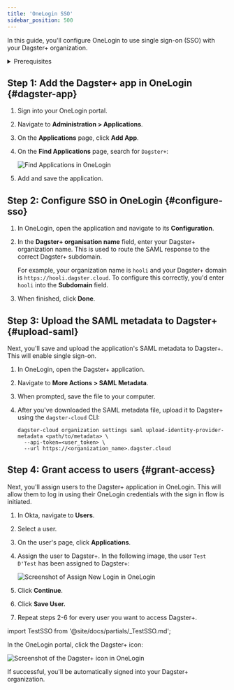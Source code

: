```yaml
---
title: 'OneLogin SSO'
sidebar_position: 500
---
```


In this guide, you'll configure OneLogin to use single sign-on (SSO) with your Dagster+ organization.

<details>
  <summary>Prerequisites</summary>

To follow the steps in this guide, you'll need:

- **The following in OneLogin:**
  - An existing OneLogin account
  - Admin permissions
- **To install the [`dagster-cloud` CLI](/dagster-plus/deployment/management/dagster-cloud-cli/installing-and-configuring)**
- **The following in Dagster+:**
  - A Pro plan
  - [Access to a user token](/dagster-plus/deployment/management/tokens/user-tokens)
  - [Organization Admin permissions](/dagster-plus/features/authentication-and-access-control/rbac/user-roles-permissions) in your organization

</details>

## Step 1: Add the Dagster+ app in OneLogin \{#dagster-app}

1. Sign into your OneLogin portal.
2. Navigate to **Administration > Applications**.
3. On the **Applications** page, click **Add App**.
4. On the **Find Applications** page, search for `Dagster+`:

   ![Find Applications in OneLogin](/images/dagster-plus/features/authentication-and-access-control/onelogin/find-applications.png)

5. Add and save the application.

## Step 2: Configure SSO in OneLogin \{#configure-sso}

1. In OneLogin, open the application and navigate to its **Configuration**.
2. In the **Dagster+ organisation name** field, enter your Dagster+ organization name. This is used to route the SAML response to the correct Dagster+ subdomain.

   For example, your organization name is `hooli` and your Dagster+ domain is `https://hooli.dagster.cloud`. To configure this correctly, you'd enter `hooli` into the **Subdomain** field.

3. When finished, click **Done**.

## Step 3: Upload the SAML metadata to Dagster+ \{#upload-saml}

Next, you'll save and upload the application's SAML metadata to Dagster+. This will enable single sign-on.

1. In OneLogin, open the Dagster+ application.
2. Navigate to **More Actions > SAML Metadata**.
3. When prompted, save the file to your computer.
4. After you've downloaded the SAML metadata file, upload it to Dagster+ using the `dagster-cloud` CLI:

   ```shell
   dagster-cloud organization settings saml upload-identity-provider-metadata <path/to/metadata> \
     --api-token=<user_token> \
     --url https://<organization_name>.dagster.cloud
   ```

## Step 4: Grant access to users \{#grant-access}

Next, you'll assign users to the Dagster+ application in OneLogin. This will allow them to log in using their OneLogin credentials with the sign in flow is initiated.

1. In Okta, navigate to **Users**.
2. Select a user.
3. On the user's page, click **Applications**.
4. Assign the user to Dagster+. In the following image, the user `Test D'Test` has been assigned to Dagster+:

   ![Screenshot of Assign New Login in OneLogin](/images/dagster-plus/features/authentication-and-access-control/onelogin/new-login.png)

5. Click **Continue**.
6. Click **Save User.**
7. Repeat steps 2-6 for every user you want to access Dagster+.

import TestSSO from '@site/docs/partials/\_TestSSO.md';

<TestSSO />

In the OneLogin portal, click the Dagster+ icon:

![Screenshot of the Dagster+ icon in OneLogin](/images/dagster-plus/features/authentication-and-access-control/onelogin/onelogin-dagster.png)

If successful, you'll be automatically signed into your Dagster+ organization.
